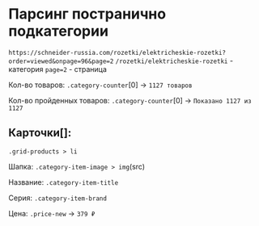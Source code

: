 # Парсинг постранично подкатегории

`https://schneider-russia.com/rozetki/elektricheskie-rozetki?order=viewed&onpage=96&page=2`
`/rozetki/elektricheskie-rozetki` - категория
`page=2` - страница

Кол-во товаров:
`.category-counter`[0] -> `1127 товаров`

Кол-во пройденных товаров:
`.category-counter`[0] -> `Показано 1127 из 1127`

## Карточки[]:

`.grid-products > li`

Шапка:
`.category-item-image > img`(src)

Название:
`.category-item-title`

Серия:
`.category-item-brand`

Цена:
`.price-new` -> `379 ₽`
